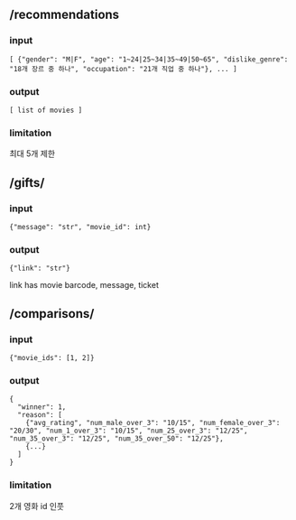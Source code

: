 
## /recommendations

### input
```
[ {"gender": "M|F", "age": "1~24|25~34|35~49|50~65", "dislike_genre": "18개 장르 중 하나", "occupation": "21개 직업 중 하나"}, ... ]
```
### output
```
[ list of movies ]
```
### limitation
최대 5개 제한

## /gifts/

### input
```
{"message": "str", "movie_id": int}
```
### output
```
{"link": "str"}
```

link has movie barcode, message, ticket

## /comparisons/

### input
```
{"movie_ids": [1, 2]}
```
### output
```
{
  "winner": 1,
  "reason": [
    {"avg_rating", "num_male_over_3": "10/15", "num_female_over_3": "20/30", "num_1_over_3": "10/15", "num_25_over_3": "12/25", "num_35_over_3": "12/25", "num_35_over_50": "12/25"},
    {...}
  ]
}
```
### limitation
2개 영화 id 인풋
